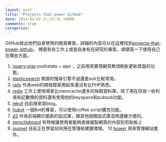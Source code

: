 ```yaml
---
layout: post
title: "Projects that power GitHub"
date: 2014-04-02 21:25:31 +0800
comments: true
categories: 
---
```


GitHub放出他們自身使用的開源專案，詳細的內容可以在這裡找到[projects-that-power-github]，
裡面有些工作上或是自身有在研究的專案，順便寫一下使用自己在哪些方面。
<!-- more -->
1. [jquery-pjax] pushstate + ajax ，之前用來實現網頁無須刷新更新頁面的功能。
2. [elasticsearch] 開源的搜尋引擎不過還是solr比較常用。
3. [rails] 作為web的開發框架用起來還沒有比PHP熟悉。
4. [redis] 工作上使用場景比memcache還多的快取資料庫，除了用在存放一些列表和記數類的資料還有使用他的keyspace和pubsub功能。
5. [jekyll] 目前用來寫blog。
6. [hubot] 一個Bot的專案，可以使用coffee script擴充功能。
7. [d3] 作為前端顯示圖表的函式庫，跟其他相關函式庫混用還蠻方便的。
8. [zeroclipboard] 有時候讓使用者能夠直接複製網頁的內容到剪貼板上
9. [puppet] 目前正在學習如何用在管理和建置環境。
10 [bower] 用來管理網站套件。



[projects-that-power-github]: https://github.com/showcases/projects-that-power-github
[linguist]: https://github.com/github/linguist
[jquery-pjax]: https://github.com/defunkt/jquery-pjax
[elasticsearch]: https://github.com/elasticsearch/elasticsearch
[rails]: https://github.com/rails/rails
[redis]: https://github.com/antirez/redis
[sprockets]: https://github.com/sstephenson/sprockets
[libgit2]: https://github.com/libgit2/libgit2
[rugged]: https://github.com/libgit2/rugged
[bcrypt-ruby]: https://github.com/codahale/bcrypt-ruby
[html-pipeline]: https://github.com/jch/html-pipeline
[gemoji]: https://github.com/github/gemoji
[jekyll]: https://github.com/jekyll/jekyll
[gollum]: https://github.com/gollum/gollum
[octokit.rb]: https://github.com/octokit/octokit.rb
[hubot]: https://github.com/github/hubot
[d3]: https://github.com/mbostock/d3
[plax]: https://github.com/cameronmcefee/plax
[ace]: https://github.com/ajaxorg/ace
[zepto]: https://github.com/madrobby/zepto
[zeroclipboard]: https://github.com/zeroclipboard/zeroclipboard
[charlock_holmes]: https://github.com/brianmario/charlock_holmes
[puppet]: https://github.com/puppetlabs/puppet
[moment]: https://github.com/moment/moment
[bower]: https://github.com/bower/bower
[resque]: https://github.com/github/resque
[swot]: https://github.com/leereilly/swot